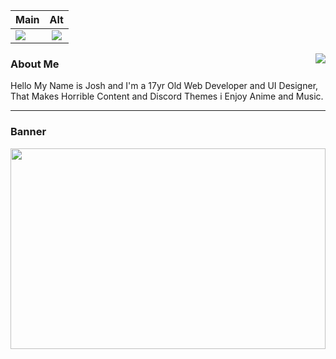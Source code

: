 | Main         | Alt            |
| ------------- |:-------------:|
|<img src="https://lanyard.cnrad.dev/api/938557606820204625?idleMessage=Probably%20doing%20something%20else..." href="https://discord.com/users/938557606820204625" />|<img src="https://lanyard.cnrad.dev/api/750781478991954031?hideDiscrim=true&idleMessage=Using%20My%20Main%20Account..." />|

<img align="right" src="https://github-readme-stats.vercel.app/api/top-langs/?username=itsjustjoshdev&layout=compact&theme=dark" />


### About Me

Hello My Name is Josh and I'm a 17yr Old Web Developer and UI Designer,
That Makes Horrible Content and Discord Themes i Enjoy Anime and Music.







---


### Banner

<img align="center" width="100%" height="321" src="https://itsjustjoshdev.github.io/src/assets/user/banner.gif"/>

<!-- This Readme Uses a Mix of Markdown and Html -->

